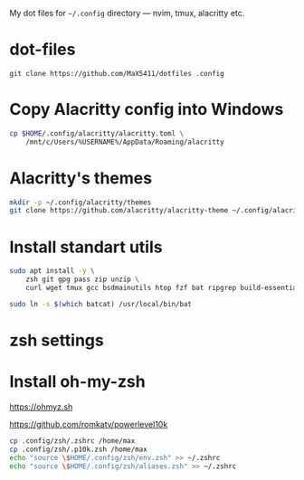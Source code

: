 My dot files for `~/.config` directory — nvim, tmux, alacritty etc.



# dot-files

`git clone https://github.com/MaX5411/dotfiles .config`

# Copy Alacritty config into Windows
```bash
cp $HOME/.config/alacritty/alacritty.toml \
    /mnt/c/Users/%USERNAME%/AppData/Roaming/alacritty
```

# Alacritty's themes
```bash
mkdir -p ~/.config/alacritty/themes
git clone https://github.com/alacritty/alacritty-theme ~/.config/alacritty/themes
```

# Install standart utils
```bash
sudo apt install -y \
    zsh git gpg pass zip unzip \    
	curl wget tmux gcc bsdmainutils htop fzf bat ripgrep build-essential
```
	
```bash
sudo ln -s $(which batcat) /usr/local/bin/bat
```

# zsh settings
# Install oh-my-zsh
https://ohmyz.sh

https://github.com/romkatv/powerlevel10k


````bash
cp .config/zsh/.zshrc /home/max
cp .config/zsh/.p10k.zsh /home/max
echo "source \$HOME/.config/zsh/env.zsh" >> ~/.zshrc
echo "source \$HOME/.config/zsh/aliases.zsh" >> ~/.zshrc
````



